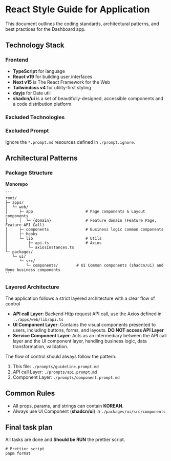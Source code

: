# React Style Guide for Application

This document outlines the coding standards, architectural patterns, and best practices for the Dashboard app.

## Technology Stack

### Frontend

- **TypeScript** for language
- **React v19** for building user interfaces
- **Next v15** is The React Framework for the Web
- **Tailwindcss v4** for utility-first styling
- **dayjs** for Date util
- **shadcn/ui** is a set of beautifully-designed, accessible components and a code distribution platform.

### Excluded Technologies

### Excluded Prompt

Ignore the `*.prompt.md` resources defined in `./prompt.ignore`.

## Architectural Patterns

### Package Structure

**Monorepo**

    ```
    root/
    ├─ apps/
    │  └─ web/
    │     ├─ app                       # Page components & Layout components
    │     │  └─ {domain}               # Feature domain (Feature Page, Feature API Call)
    │     ├─ components                # Business logic common components
    │     ├─ hooks
    │     └─ lib                       # Utils
    │         ├─ api.ts                # Axios
    │         └─ axiosInstances.ts
    └─ packages/
       └─ ui/
          └─ src/
             └─ components/        # UI Common components (shadcn/ui) and None business components
    ```

### Layered Architecture

The application follows a strict layered architecture with a clear flow of control

- **API call Layer**: Backend Http request API call, use the Axios defined in `../apps/web/lib/api.ts`
- **UI Component Layer**: Contains the visual components presented to users, including buttons, forms, and layouts.
  **DO NOT access API Layer**
- **Service Component Layer**: Acts as an intermediary between the API call layer and the UI component layer, handling business logic, data transformation, validation.

The flow of control should always follow the pattern:

1. This file: `./prompts/guideline.prompt.md`
2. API call Layer: `./prompts/api.prompt.md`
3. Component Layer: `./prompts/component.prompt.md`

## Common Rules

- All props, params, and strings can contain **KOREAN**.
- Always use UI Component (**shadcn/ui**) in `./packages/ui/src/components`

## Final task plan

All tasks are done and **Should be RUN** the prettier script.

```shell
# Prettier script
pnpm format
```

